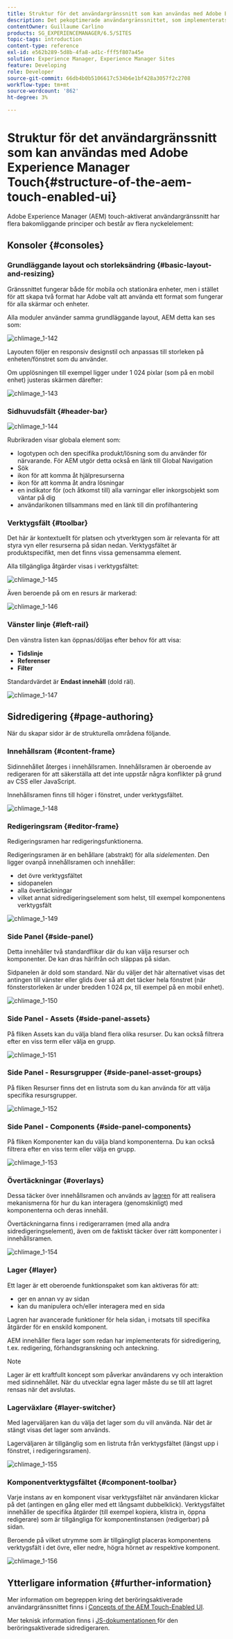 ```yaml
---
title: Struktur för det användargränssnitt som kan användas med Adobe Experience Manager Touch
description: Det pekoptimerade användargränssnittet, som implementerats i Adobe Experience Manager, har flera underliggande principer och består av flera viktiga element
contentOwner: Guillaume Carlino
products: SG_EXPERIENCEMANAGER/6.5/SITES
topic-tags: introduction
content-type: reference
exl-id: e562b289-5d8b-4fa8-ad1c-fff5f807a45e
solution: Experience Manager, Experience Manager Sites
feature: Developing
role: Developer
source-git-commit: 66db4b0b5106617c534b6e1bf428a3057f2c2708
workflow-type: tm+mt
source-wordcount: '862'
ht-degree: 3%

---
```


# Struktur för det användargränssnitt som kan användas med Adobe Experience Manager Touch{#structure-of-the-aem-touch-enabled-ui}

Adobe Experience Manager (AEM) touch-aktiverat användargränssnitt har flera bakomliggande principer och består av flera nyckelelement:

## Konsoler {#consoles}

### Grundläggande layout och storleksändring {#basic-layout-and-resizing}

Gränssnittet fungerar både för mobila och stationära enheter, men i stället för att skapa två format har Adobe valt att använda ett format som fungerar för alla skärmar och enheter.

Alla moduler använder samma grundläggande layout, AEM detta kan ses som:

![chlimage_1-142](assets/chlimage_1-142.png)

Layouten följer en responsiv designstil och anpassas till storleken på enheten/fönstret som du använder.

Om upplösningen till exempel ligger under 1 024 pixlar (som på en mobil enhet) justeras skärmen därefter:

![chlimage_1-143](assets/chlimage_1-143.png)

### Sidhuvudsfält {#header-bar}

![chlimage_1-144](assets/chlimage_1-144.png)

Rubrikraden visar globala element som:

* logotypen och den specifika produkt/lösning som du använder för närvarande. För AEM utgör detta också en länk till Global Navigation
* Sök
* ikon för att komma åt hjälpresurserna
* ikon för att komma åt andra lösningar
* en indikator för (och åtkomst till) alla varningar eller inkorgsobjekt som väntar på dig
* användarikonen tillsammans med en länk till din profilhantering

### Verktygsfält {#toolbar}

Det här är kontextuellt för platsen och ytverktygen som är relevanta för att styra vyn eller resurserna på sidan nedan. Verktygsfältet är produktspecifikt, men det finns vissa gemensamma element.

Alla tillgängliga åtgärder visas i verktygsfältet:

![chlimage_1-145](assets/chlimage_1-145.png)

Även beroende på om en resurs är markerad:

![chlimage_1-146](assets/chlimage_1-146.png)

### Vänster linje {#left-rail}

Den vänstra listen kan öppnas/döljas efter behov för att visa:

* **Tidslinje**
* **Referenser**
* **Filter**

Standardvärdet är **Endast innehåll** (dold räl).

![chlimage_1-147](assets/chlimage_1-147.png)

## Sidredigering {#page-authoring}

När du skapar sidor är de strukturella områdena följande.

### Innehållsram {#content-frame}

Sidinnehållet återges i innehållsramen. Innehållsramen är oberoende av redigeraren för att säkerställa att det inte uppstår några konflikter på grund av CSS eller JavaScript.

Innehållsramen finns till höger i fönstret, under verktygsfältet.

![chlimage_1-148](assets/chlimage_1-148.png)

### Redigeringsram {#editor-frame}

Redigeringsramen har redigeringsfunktionerna.

Redigeringsramen är en behållare (abstrakt) för alla *sidelementen*. Den ligger ovanpå innehållsramen och innehåller:

* det övre verktygsfältet
* sidopanelen
* alla övertäckningar
* vilket annat sidredigeringselement som helst, till exempel komponentens verktygsfält

![chlimage_1-149](assets/chlimage_1-149.png)

### Side Panel {#side-panel}

Detta innehåller två standardflikar där du kan välja resurser och komponenter. De kan dras härifrån och släppas på sidan.

Sidpanelen är dold som standard. När du väljer det här alternativet visas det antingen till vänster eller glids över så att det täcker hela fönstret (när fönsterstorleken är under bredden 1 024 px, till exempel på en mobil enhet).

![chlimage_1-150](assets/chlimage_1-150.png)

### Side Panel - Assets {#side-panel-assets}

På fliken Assets kan du välja bland flera olika resurser. Du kan också filtrera efter en viss term eller välja en grupp.

![chlimage_1-151](assets/chlimage_1-151.png)

### Side Panel - Resursgrupper {#side-panel-asset-groups}

På fliken Resurser finns det en listruta som du kan använda för att välja specifika resursgrupper.

![chlimage_1-152](assets/chlimage_1-152.png)

### Side Panel - Components {#side-panel-components}

På fliken Komponenter kan du välja bland komponenterna. Du kan också filtrera efter en viss term eller välja en grupp.

![chlimage_1-153](assets/chlimage_1-153.png)

### Övertäckningar {#overlays}

Dessa täcker över innehållsramen och används av [lagren](#layer) för att realisera mekanismerna för hur du kan interagera (genomskinligt) med komponenterna och deras innehåll.

Övertäckningarna finns i redigerarramen (med alla andra sidredigeringselement), även om de faktiskt täcker över rätt komponenter i innehållsramen.

![chlimage_1-154](assets/chlimage_1-154.png)

### Lager {#layer}

Ett lager är ett oberoende funktionspaket som kan aktiveras för att:

* ger en annan vy av sidan
* kan du manipulera och/eller interagera med en sida

Lagren har avancerade funktioner för hela sidan, i motsats till specifika åtgärder för en enskild komponent.

AEM innehåller flera lager som redan har implementerats för sidredigering, t.ex. redigering, förhandsgranskning och anteckning.

>[!NOTE]
>
>Lager är ett kraftfullt koncept som påverkar användarens vy och interaktion med sidinnehållet. När du utvecklar egna lager måste du se till att lagret rensas när det avslutas.

### Lagerväxlare {#layer-switcher}

Med lagerväljaren kan du välja det lager som du vill använda. När det är stängt visas det lager som används.

Lagerväljaren är tillgänglig som en listruta från verktygsfältet (längst upp i fönstret, i redigeringsramen).

![chlimage_1-155](assets/chlimage_1-155.png)

### Komponentverktygsfältet {#component-toolbar}

Varje instans av en komponent visar verktygsfältet när användaren klickar på det (antingen en gång eller med ett långsamt dubbelklick). Verktygsfältet innehåller de specifika åtgärder (till exempel kopiera, klistra in, öppna redigerare) som är tillgängliga för komponentinstansen (redigerbar) på sidan.

Beroende på vilket utrymme som är tillgängligt placeras komponentens verktygsfält i det övre, eller nedre, högra hörnet av respektive komponent.

![chlimage_1-156](assets/chlimage_1-156.png)

## Ytterligare information {#further-information}

Mer information om begreppen kring det beröringsaktiverade användargränssnittet finns i [Concepts of the AEM Touch-Enabled UI](/help/sites-developing/touch-ui-concepts.md).

Mer teknisk information finns i [JS-dokumentationen ](https://helpx.adobe.com/experience-manager/6-5/sites/developing/using/reference-materials/jsdoc/ui-touch/editor-core/index.html) för den beröringsaktiverade sidredigeraren.
